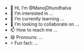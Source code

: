 - 👋 Hi, I’m @ManojDhundhalva
- 👀 I’m interested in ...
- 🌱 I’m currently learning ...
- 💞️ I’m looking to collaborate on ...
- 📫 How to reach me ...
- 😄 Pronouns: ...
- ⚡ Fun fact: ...

<!---
ManojDhundhalva/ManojDhundhalva is a ✨ special ✨ repository because its `README.md` (this file) appears on your GitHub profile.
You can click the Preview link to take a look at your changes.
--->
